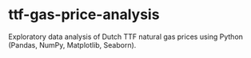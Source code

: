 # ttf-gas-price-analysis
Exploratory data analysis of Dutch TTF natural gas prices using Python (Pandas, NumPy, Matplotlib, Seaborn).
